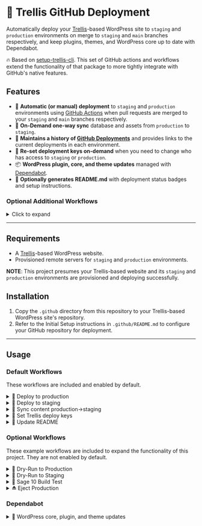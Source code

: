 # 🚀 Trellis GitHub Deployment

Automatically deploy your [Trellis](https://roots.io/trellis/)-based WordPress site to `staging` and `production` environments on merge to `staging` and `main` branches respectively, and keep plugins, themes, and WordPress core up to date with Dependabot.

🔥 Based on [setup-trellis-cli](https://github.com/roots/setup-trellis-cli). This set of GitHub actions and workflows extend the functionality of that package to more tightly integrate with GitHub's native features.

## Features

- 🚀 **Automatic (or manual) deployment** to `staging` and `production` environments using [GitHub Actions](https://github.com/features/actions) when pull requests are merged to your `staging` and `main` branches respectively.
- 🔄 **On-Demand one-way sync** database and assets from `production` to `staging`.
- 🔗 **Maintains a history of [GitHub Deployments](https://docs.github.com/en/rest/reference/repos#create-a-deployment)** and provides links to the current deployments in each environment.
- 🔑 **Re-set deployment keys on-demand** when you need to change who has access to `staging` or `production`.
- 📦 **WordPress plugin, core, and theme updates** managed with [Dependabot](https://docs.github.com/en/code-security/supply-chain-security/keeping-your-dependencies-updated-automatically/about-dependabot-version-updates).
- 📝 **Optionally generates README.md** with deployment status badges and setup instructions.

### Optional Additional Workflows
<details>
<summary>Click to expand</summary>

- 🌱 **Sage 10 build test** on pull request or on-demand (make sure your theme builds before you deploy it!).
- 🧪 **Dry-run deployments** to `staging` and `production` environments on pull request or on-demand (confirm Trellis can deploy successfully without finalizing the deployment).
- ⏏️ **Eject WordPress site** from Bedrock and Trellis and prepare database and assets for migration to traditional WordPress hosting.

</details>

---
## Requirements

- A [Trellis](https://roots.io/trellis/docs/installing-trellis/)-based WordPress website.
- Provisioned remote servers for `staging` and `production` environments.

**NOTE**: This project presumes your Trellis-based website and its `staging` and `production` environments are provisioned and deploying successfully.

## Installation

1. Copy the `.github` directory from this repository to your Trellis-based WordPress site's repository.
2. Refer to the Initial Setup instructions in `.github/README.md` to configure your GitHub repository for deployment.

---

## Usage

### Default Workflows

These workflows are included and enabled by default.

<details>
<summary>🚀 Deploy to production</summary>

```md
.github/workflows/deploy-production.yml
```

 Automatically deploys to the `production` environment when a `pull_request` is `merged` to the `main` branch. This action can also be run manually from the "Actions" tab in GitHub.

When a deploy to `production` is completed, the following occurs:

- A new release is created with the current date and time including site's database and uploads attached as artifacts (GitHub release size restrictions apply).
- A GitHub Deployment is created with a link to the environment.

</details>

<details>
<summary>🚀 Deploy to staging</summary>
  
```md
.github/workflows/deploy-staging.yml
```

Automatically deploys to the `staging` environment when a `pull_request` is `merged` to the `staging` branch. This action can also be run manually from the "Actions" tab in GitHub.

When a deploy to `staging` is completed, the following occurs:

- A new tag is created with the current date and time.
- A GitHub Deployment is created with a link to the environment.

</details>

<details>
<summary>🔄 Sync content production->staging</summary>

```md
.github/workflows/sync-content-production-to-staging.yml
```

Copy the database and assets from the `production` environment to the `staging` environment overwriting the staging environment's database and assets.

</details>

<details>
<summary>🔑 Set Trellis deploy keys</summary>

```md
.github/workflows/set-trellis-deploy-keys.yml
```

Updates the ssh keys used by Trellis to deploy to the `staging` or `production` environments. This action can be run manually from the "Actions" tab in GitHub.

This action replaces the current deploy keys with keys with keys defined in one or more of the following locations:

- `trellis/group_vars/all/users.yml`
- GitHub secrets named `TRELLIS_DEPLOY_KEYS`
- A new key entered manually when running the action

</details>
<details>
<summary>📝 Update README</summary>

```md
.github/workflows/update-readme.yml
```

Updates the README.md with the current deployment status badges. This action can be run manually from the "Actions" tab in GitHub.
</details>

### Optional Workflows

These example workflows are included to expand the functionality of this project. They are not enabled by default.

<details>
<summary>🧪 Dry-Run to Production</summary>

```md
.github/examples/dryrun-production.yml
```

⚠️ **NOTE:** This workflow must be moved to the `.github/workflows` directory to be used.

Performs a "dry-run" deployment to the `production` environment, testing all aspects of a Trellis deployment without finalizing the deploy. Automatically deploys to the `staging` environment when a `pull_request` is `opened` to the `main` branch. This action can also be run manually from the "Actions" tab in GitHub.
</details>
<details>
<summary>🧪 Dry-Run to Staging</summary>

```md
.github/examples/dryrun-staging.yml
```

⚠️ **NOTE:** This workflow must be moved to the `.github/workflows` directory to be used. 

Performs a "dry-run" deployment to the `staging` environment, testing all aspects of a Trellis deployment without finalizing the deploy. Automatically deploys to the `staging` environment when a `pull_request` is `opened` to the `staging` branch. This action can also be run manually from the "Actions" tab in GitHub.
</details>
<details>
<summary>🌱 Sage 10 Build Test</summary>

```md
.github/examples/sage10-build-test.yml
```

⚠️ **NOTE:** This workflow must be moved to the `.github/workflows` directory to be used.

⚠️ **NOTE:** You must edit this workflow to update the `theme_slug` variable with your theme's slug.

Builds the Sage 10 theme and runs the theme's tests. Automatically runs when a `push` is made to any branch.
</details>
<details>
<summary>⏏️ Eject Production</summary>

```md
.github/examples/eject-production.yml
```

⚠️ **NOTE:** This workflow must be moved to the `.github/workflows` directory to be used.

Exports a WordPress site built with Trellis from the `production` environment for delivery to a traditional WordPress environment and attach artifacts to the workflow run for download.  This action can be run manually from the "Actions" tab in GitHub.
</details>

### Dependabot

<details>
<summary>🤖 WordPress core, plugin, and theme updates</summary>

Dependabot will check for updates to WordPress themes, plugins, and core as defined in `site/composer.json` on a weekly basis and propose updates as pull requests to the `staging` branch. You can change this behavior by editing the `.github/dependabot.yml` file.
</details>
